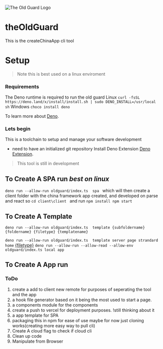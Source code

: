 ![The Old Guard Logo](banner.png)
# theOldGuard
This is the createChinaApp cli tool

# Setup

> Note this is best used on a linux enviroment
### Requirements 

The Deno runtime is required to run the old guard
Linux
`curl -fsSL https://deno.land/x/install/install.sh | sudo DENO_INSTALL=/usr/local sh`
Windows
`choco install deno`

To learn more about [Deno](https://deno.land/).   


 ### Lets begin
 This is a toolchain to setup and manage your software development

- need to have an initialized git repository
Install Deno Extension
[Deno Extension](https://www.codenewbie.org/podcast/how-to-harness-privilege-to-create-equitable-design). 


> This tool is still in development
        
## To Create A SPA run _best on linux_
        
`deno run --allow-run oldguard/index.ts  spa `
which will then create a client folder with the china framework app created, and developed on parse and react
so
`cd client\client `
and run
`npm install npm start`

## To Create A Template
`deno run --allow-run oldguard/index.ts  template {subfoldername} {foldername} {filetype} {templatename}`

`deno run --allow-run oldguard/index.ts  template server page strandard home`
[{filetype}](./io/temp/templates)
` deno run --allow-run --allow-read --allow-env oldguard/index.ts local app `

## To Create A App run 


### ToDo
1. create a add to client new remote for purposes of seperating the tool and the app
2. a hook file generator based on it being the most used to start a page.
3. a components module for the components
4. create a push to vercel for deployment purposes. !still thinking about it 
5. a app template for SPA
6. packaging this in npm for ease of use maybe for now just cloning works(creating more easy way to pull cli)
7. Create A cloud flag to check if cloud cli
8. Clean up code
9. Manipulate from Browser